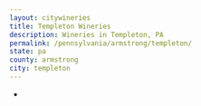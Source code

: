 ```yaml
---
layout: citywineries
title: Templeton Wineries
description: Wineries in Templeton, PA
permalink: /pennsylvania/armstrong/templeton/
state: pa
county: armstrong
city: templeton
---
```

-
